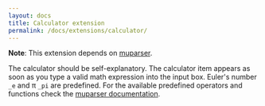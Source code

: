 ```yaml
---
layout: docs
title: Calculator extension
permalink: /docs/extensions/calculator/
---
```


**Note**: This extension depends on [muparser](http://beltoforion.de/article.php?a=muparser).

The calculator should be self-explanatory. The calculator item appears as soon as you type a valid math expression into the input box. Euler's number `_e` and π `_pi` are predefined. For the available predefined operators and functions check the [muparser documentation](http://beltoforion.de/article.php?a=muparser&hl=en&p=features&s=idDef1#idDef1).
